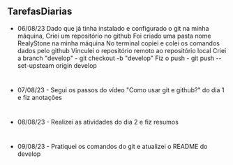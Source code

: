 <h2>TarefasDiarias</h2>


* 06/08/23 
 Dado que já tinha instalado e configurado o git na minha máquina,
 Criei um repositório no github
 Foi criado uma pasta nome RealyStone na minha máquina 
 No terminal copiei e colei os comandos dados pelo github
 Vinculei o repositório remoto ao repositório local
 Criei a branch "develop" - git checkout -b "develop"
 Fiz o push - git push --set-upsteam origin develop
#
* 07/08/23 - Segui os passos do vídeo "Como usar git e github?" do dia 1 e fiz anotações
#
* 08/08/23 - Realizei as atividades do dia 2 e fiz resumos
#
* 09/08/23 - Pratiquei os comandos do git e atualizei o README do develop
#